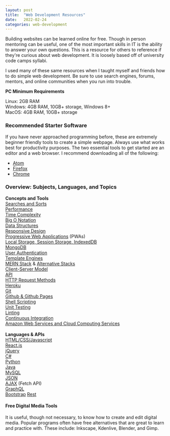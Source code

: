 ```yaml
---
layout:	post
title:	"Web Development Resources"
date: 	2022-02-24
categories: web-development
---
```


Building websites can be learned online for free. Though in person mentoring can be useful, one of the most important skills in IT is the ability to answer your own questions. This is a resource for others to reference if they're curious about web development. It is loosely based off of university code camps syllabi.

I used many of these same resources when I taught myself and friends how to do simple web development. Be sure to use search engines, forums, mentors, and online communities when you run into trouble.

**PC Minimum Requirements**

Linux: 2GB RAM \
Windows: 4GB RAM, 10GB+ storage, Windows 8+ <br> 
MacOS: 4GB RAM, 10GB+ storage 

### Recommended Starter Software
If you have never approached programming before, these are extremely beginner friendly tools to create a simple webpage. Always use what works best for productivity purposes. The two essential tools to get started are an editor and a web browser. I recommend downloading all of the following:
- [Atom](https://atom.io/)
- [Firefox](https://www.mozilla.org/en-US/firefox/new/)
- [Chrome](https://www.google.com/chrome/index.html)

### Overview: Subjects, Languages, and Topics

**Concepts and Tools** \
[Searches and Sorts](https://quizlet.com/206140088/types-of-searches-and-sorts-ap-computer-science-flash-cards/) \
[Performance](https://developer.mozilla.org/en-US/docs/Tools/Network_Monitor/Performance_analysis) \
[Time Complexity](https://webrewrite.com/sorting-algorithms-and-their-time-complexities/) \
[Big O Notation](https://www.khanacademy.org/computing/computer-science/algorithms/asymptotic-notation/a/big-o-notation) \
[Data Structures](https://www.geeksforgeeks.org/data-structures/) \
[Responsive Design](https://developer.mozilla.org/en-US/docs/Learn/CSS/CSS_layout/Responsive_Design) \
[Progressive Web Applications](https://developer.mozilla.org/en-US/docs/Web/Progressive_web_apps) (PWAs) \
[Local Storage, Session Storage, IndexedDB](https://www.mydatahack.com/replacing-local-storage-with-indexeddb/) \
[MongoDB](https://www.mongodb.com/) \
[User Authentication](https://expertinsights.com/insights/top-10-user-authentication-and-access-management-solutions/) \
[Template Engines](https://colorlib.com/wp/top-templating-engines-for-javascript/) \
[MERN Stack](https://www.mongodb.com/mern-stack) & [Alternative Stacks](https://fullscale.io/blog/top-5-tech-stacks/) \
[Client-Server Model](https://www.geeksforgeeks.org/client-server-model/) \
[API](https://www.ibm.com/cloud/learn/api) \
[HTTP Request Methods](https://developer.mozilla.org/en-US/docs/Web/HTTP/Methods) \
[Heroku](https://www.heroku.com/) \
[Git](https://about.gitlab.com/images/press/git-cheat-sheet.pdf) \
[Github & Github Pages](https://pages.github.com/) \
[Shell Scripting](https://www.purdue.edu/hla/sites/varalalab/wp-content/uploads/sites/20/2022/02/HORT530_Lecture5_2022.pdf) \
[Unit Testing](https://www.tutorialspoint.com/software_testing_dictionary/unit_testing.htm) \
[Linting](https://www.perforce.com/blog/qac/what-lint-code-and-why-linting-important) \
[Continuous Integration](https://aws.amazon.com/devops/continuous-integration/) \
[Amazon Web Services and Cloud Computing Services](https://aws.amazon.com/getting-started/hands-on/) \
 \
**Languages & APIs** \
[HTML/CSS/Javascript](https://developer.mozilla.org/en-US/docs/Web) \
[React.js](https://reactjs.org/docs/getting-started.html) \
[jQuery](https://www.w3schools.com/jquery/) \
[C#](https://www.geeksforgeeks.org/c-sharp-tutorial/) \
[Python](https://wiki.python.org/moin/BeginnersGuide) \
[Java](https://dev.java/learn/) \
[MySQL](https://dev.mysql.com/doc/refman/8.0/en/) \
[JSON](https://www.json.org/json-en.html) \
[AJAX](https://developer.mozilla.org/en-US/docs/Web/Guide/AJAX) (Fetch API) \
[GraphQL](https://graphql.org/learn/) \
[Bootstrap](https://getbootstrap.com/)
[Rest](https://restfulapi.net/) 
<!-- NPM, webpack, threejs -->

#### Free Digital Media Tools
It is useful, though not necessary, to know how to create and edit digital media. Popular programs often have free alternatives that are great to learn and practice with. These include: Inkscape, Kdenlive, Blender, and Gimp.
